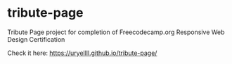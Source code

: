 # tribute-page

Tribute Page project for completion of Freecodecamp.org Responsive Web Design Certification

Check it here: https://uryellll.github.io/tribute-page/ 

